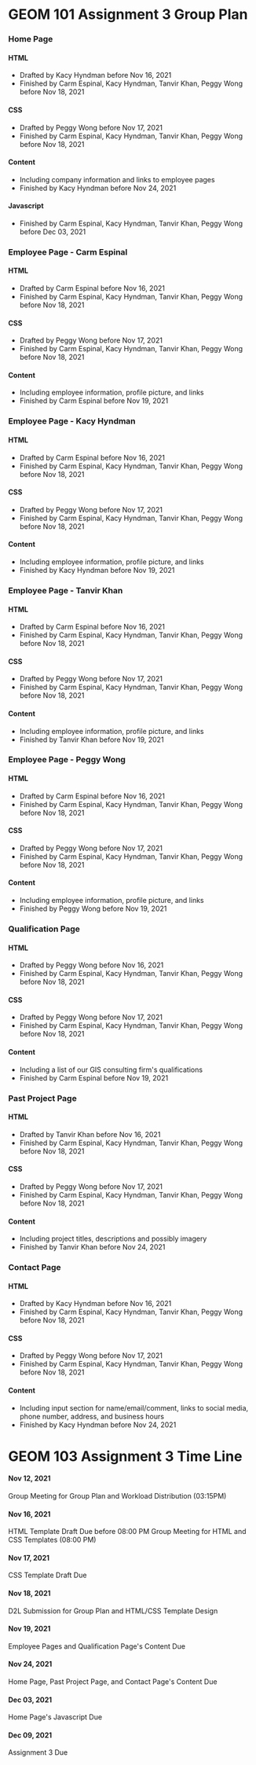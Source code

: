 # GEOM 101 Assignment 3 Group Plan

### Home Page
#### HTML
- Drafted by Kacy Hyndman before Nov 16, 2021
- Finished by Carm Espinal, Kacy Hyndman, Tanvir Khan, Peggy Wong before Nov 18, 2021
#### CSS
- Drafted by Peggy Wong before Nov 17, 2021
- Finished by Carm Espinal, Kacy Hyndman, Tanvir Khan, Peggy Wong before Nov 18, 2021
#### Content
- Including company information and links to employee pages
- Finished by Kacy Hyndman before Nov 24, 2021
#### Javascript
- Finished by Carm Espinal, Kacy Hyndman, Tanvir Khan, Peggy Wong before Dec 03, 2021

### Employee Page - Carm Espinal
#### HTML
- Drafted by Carm Espinal before Nov 16, 2021
- Finished by Carm Espinal, Kacy Hyndman, Tanvir Khan, Peggy Wong before Nov 18, 2021
#### CSS
- Drafted by Peggy Wong before Nov 17, 2021
- Finished by Carm Espinal, Kacy Hyndman, Tanvir Khan, Peggy Wong before Nov 18, 2021
#### Content
- Including employee information, profile picture, and links
- Finished by Carm Espinal before Nov 19, 2021

### Employee Page - Kacy Hyndman
#### HTML
- Drafted by Carm Espinal before Nov 16, 2021
- Finished by Carm Espinal, Kacy Hyndman, Tanvir Khan, Peggy Wong before Nov 18, 2021
#### CSS
- Drafted by Peggy Wong before Nov 17, 2021
- Finished by Carm Espinal, Kacy Hyndman, Tanvir Khan, Peggy Wong before Nov 18, 2021
#### Content
- Including employee information, profile picture, and links
- Finished by Kacy Hyndman before Nov 19, 2021

### Employee Page - Tanvir Khan
#### HTML
- Drafted by Carm Espinal before Nov 16, 2021
- Finished by Carm Espinal, Kacy Hyndman, Tanvir Khan, Peggy Wong before Nov 18, 2021
#### CSS
- Drafted by Peggy Wong before Nov 17, 2021
- Finished by Carm Espinal, Kacy Hyndman, Tanvir Khan, Peggy Wong before Nov 18, 2021
#### Content
- Including employee information, profile picture, and links
- Finished by Tanvir Khan before Nov 19, 2021

### Employee Page - Peggy Wong
#### HTML
- Drafted by Carm Espinal before Nov 16, 2021
- Finished by Carm Espinal, Kacy Hyndman, Tanvir Khan, Peggy Wong before Nov 18, 2021
#### CSS
- Drafted by Peggy Wong before Nov 17, 2021
- Finished by Carm Espinal, Kacy Hyndman, Tanvir Khan, Peggy Wong before Nov 18, 2021
#### Content
- Including employee information, profile picture, and links
- Finished by Peggy Wong before Nov 19, 2021

### Qualification Page
#### HTML
- Drafted by Peggy Wong before Nov 16, 2021
- Finished by Carm Espinal, Kacy Hyndman, Tanvir Khan, Peggy Wong before Nov 18, 2021
#### CSS
- Drafted by Peggy Wong before Nov 17, 2021
- Finished by Carm Espinal, Kacy Hyndman, Tanvir Khan, Peggy Wong before Nov 18, 2021
#### Content
- Including a list of our GIS consulting firm's qualifications
- Finished by Carm Espinal before Nov 19, 2021

### Past Project Page
#### HTML
- Drafted by Tanvir Khan before Nov 16, 2021
- Finished by Carm Espinal, Kacy Hyndman, Tanvir Khan, Peggy Wong before Nov 18, 2021
#### CSS
- Drafted by Peggy Wong before Nov 17, 2021
- Finished by Carm Espinal, Kacy Hyndman, Tanvir Khan, Peggy Wong before Nov 18, 2021
#### Content
- Including project titles, descriptions and possibly imagery
- Finished by Tanvir Khan before Nov 24, 2021

### Contact Page
#### HTML
- Drafted by Kacy Hyndman before Nov 16, 2021
- Finished by Carm Espinal, Kacy Hyndman, Tanvir Khan, Peggy Wong before Nov 18, 2021
#### CSS
- Drafted by Peggy Wong before Nov 17, 2021
- Finished by Carm Espinal, Kacy Hyndman, Tanvir Khan, Peggy Wong before Nov 18, 2021
#### Content
- Including input section for name/email/comment, links to social media, phone number, address, and business hours
- Finished by Kacy Hyndman before Nov 24, 2021

# GEOM 103 Assignment 3 Time Line

#### Nov 12, 2021
Group Meeting for Group Plan and Workload Distribution (03:15PM)

#### Nov 16, 2021
HTML Template Draft Due before 08:00 PM
Group Meeting for HTML and CSS Templates (08:00 PM)

#### Nov 17, 2021
CSS Template Draft Due

#### Nov 18, 2021
D2L Submission for Group Plan and HTML/CSS Template Design

#### Nov 19, 2021
Employee Pages and Qualification Page's Content Due

#### Nov 24, 2021
Home Page, Past Project Page, and Contact Page's Content Due

#### Dec 03, 2021
Home Page's Javascript Due

#### Dec 09, 2021
Assignment 3 Due